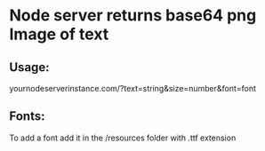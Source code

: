 # Node server returns base64 png Image of text

## Usage:

yournodeserverinstance.com/?text=string&size=number&font=font

## Fonts:

To add a font add it in the /resources folder with .ttf extension 

